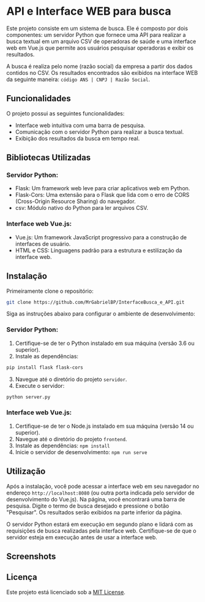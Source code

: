 # API e Interface WEB para busca
Este projeto consiste em um sistema de busca. Ele é composto por dois componentes: um servidor Python que fornece uma API para realizar a busca textual em um arquivo CSV de operadoras de saúde e uma interface web em Vue.js que permite aos usuários pesquisar operadoras e exibir os resultados.

A busca é realiza pelo nome (razão social) da empresa a partir dos dados contidos no CSV. Os resultados encontrados são exibidos na interface WEB da seguinte maneira: `código ANS | CNPJ | Razão Social`.

## Funcionalidades

O projeto possui as seguintes funcionalidades:

- Interface web intuitiva com uma barra de pesquisa.
- Comunicação com o servidor Python para realizar a busca textual.
- Exibição dos resultados da busca em tempo real.

## Bibliotecas Utilizadas

### Servidor Python:

- Flask: Um framework web leve para criar aplicativos web em Python.
- Flask-Cors: Uma extensão para o Flask que lida com o erro de CORS (Cross-Origin Resource Sharing) do navegador.
- csv: Módulo nativo do Python para ler arquivos CSV.

### Interface web Vue.js:

- Vue.js: Um framework JavaScript progressivo para a construção de interfaces de usuário.
- HTML e CSS: Linguagens padrão para a estrutura e estilização da interface web.

## Instalação

Primeiramente clone o repositório:
```bash
git clone https://github.com/MrGabrielBP/InterfaceBusca_e_API.git
```
Siga as instruções abaixo para configurar o ambiente de desenvolvimento:

### Servidor Python:

1. Certifique-se de ter o Python instalado em sua máquina (versão 3.6 ou superior).
2. Instale as dependências:
```bash
pip install flask flask-cors
```
3. Navegue até o diretório do projeto `servidor`.
4. Execute o servidor:
```bash
python server.py
```

### Interface web Vue.js:

1. Certifique-se de ter o Node.js instalado em sua máquina (versão 14 ou superior).
2. Navegue até o diretório do projeto `frontend`.
3. Instale as dependências: `npm install`
4. Inicie o servidor de desenvolvimento: `npm run serve`

## Utilização

Após a instalação, você pode acessar a interface web em seu navegador no endereço `http://localhost:8080` (ou outra porta indicada pelo servidor de desenvolvimento do Vue.js). Na página, você encontrará uma barra de pesquisa. Digite o termo de busca desejado e pressione o botão "Pesquisar". Os resultados serão exibidos na parte inferior da página.

O servidor Python estará em execução em segundo plano e lidará com as requisições de busca realizadas pela interface web. Certifique-se de que o servidor esteja em execução antes de usar a interface web.

## Screenshots

## Licença

Este projeto está licenciado sob a [MIT License](LICENSE).
